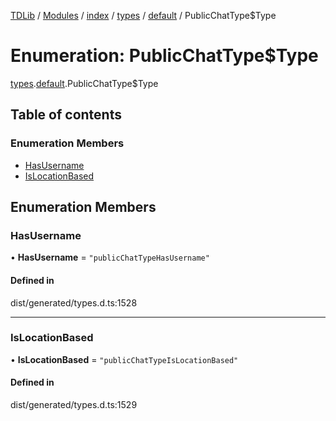 [TDLib](../README.md) / [Modules](../modules.md) / [index](../modules/index.md) / [types](../modules/index.types.md) / [default](../modules/index.types.default.md) / PublicChatType$Type

# Enumeration: PublicChatType$Type

[types](../modules/index.types.md).[default](../modules/index.types.default.md).PublicChatType$Type

## Table of contents

### Enumeration Members

- [HasUsername](index.types.default.PublicChatType_Type.md#hasusername)
- [IsLocationBased](index.types.default.PublicChatType_Type.md#islocationbased)

## Enumeration Members

### HasUsername

• **HasUsername** = ``"publicChatTypeHasUsername"``

#### Defined in

dist/generated/types.d.ts:1528

___

### IsLocationBased

• **IsLocationBased** = ``"publicChatTypeIsLocationBased"``

#### Defined in

dist/generated/types.d.ts:1529
